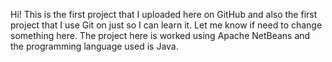 Hi! This is the first project that I uploaded here on GitHub and also the first
project that I use Git on just so I can learn it. Let me know if need to change something here.
The project here is worked using Apache NetBeans and the programming language used is Java.